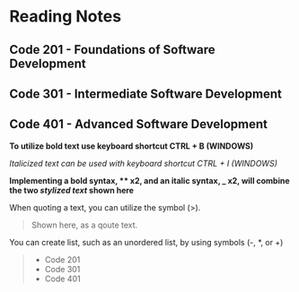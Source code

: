 # Reading Notes

## Code 201 - Foundations of Software Development

## Code 301 - Intermediate Software Development

## Code 401 - Advanced Software Development


**To utilize bold text use keyboard shortcut CTRL + B (WINDOWS)**

*Italicized text can be used with keyboard shortcut CTRL + I (WINDOWS)*

**Implementing a bold syntax, ** x2, and an italic syntax, _ x2, will combine the two _stylized text_ shown here**

When quoting a text, you can utilize the symbol (>).
> Shown here, as a qoute text.

You can create list, such as an unordered list, by using symbols (-, *, or +)
> - Code 201 
> - Code 301 
> - Code 401
